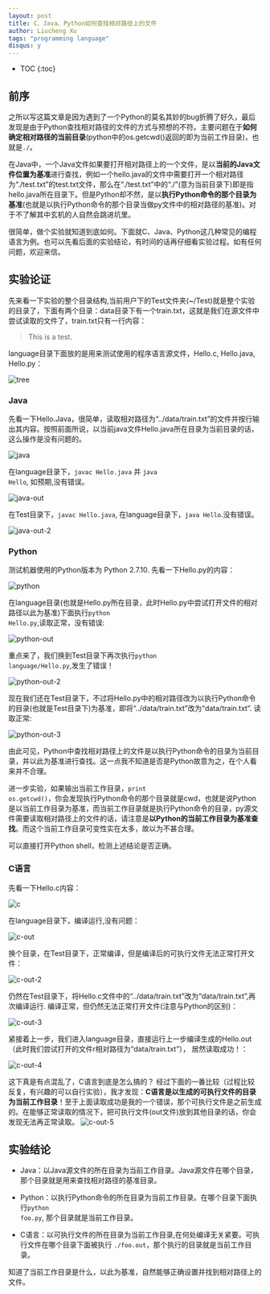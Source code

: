 ```yaml
---
layout: post
title: C、Java、Python如何查找相对路径上的文件
author: Liucheng Xu
tags: "programming language"
disqus: y
---
```


* TOC
{:toc}

## 前序
之所以写这篇文章是因为遇到了一个Python的莫名其妙的bug折腾了好久，最后发现是由于Python查找相对路径的文件的方式与预想的不符。主要问题在于**如何确定相对路径的当前目录**(python中的os.getcwd()返回的即为当前工作目录)，也就是<code>./</code>。

在Java中，一个Java文件如果要打开相对路径上的一个文件，是以**当前的Java文件位置为基准**进行查找，例如一个hello.java的文件中需要打开一个相对路径为“./test.txt”的test.txt文件，那么在“./test.txt”中的“./”(意为当前目录下)即是指hello.java所在目录下。但是Python却不然，是以**执行Python命令的那个目录为基准**(也就是以执行Python命令的那个目录当做py文件中的相对路径的基准)。对于不了解其中玄机的人自然会跳进坑里。

很简单，做个实验就知道到底如何。下面就C、Java、Python这几种常见的编程语言为例。也可以先看后面的实验结论，有时间的话再仔细看实验过程。如有任何问题，欢迎来信。

## 实验论证
先来看一下实验的整个目录结构,当前用户下的Test文件夹(~/Test)就是整个实验的目录了，下面有两个目录：data目录下有一个train.txt，这就是我们在源文件中尝试读取的文件了，train.txt只有一行内容：

>This is a test.

language目录下面放的是用来测试使用的程序语言源文件，Hello.c, Hello.java, Hello.py：

![tree](/images/blog/2016/03-13/tree.png)

### Java
先看一下Hello.Java，很简单，读取相对路径为“../data/train.txt”的文件并按行输出其内容。按照前面所说，以当前java文件Hello.java所在目录为当前目录的话，这么操作是没有问题的。

![java](/images/blog/2016/03-13/java.png)

在language目录下，<code>javac Hello.java</code> 并 <code>java Hello</code>, 如预期,没有错误。

![java-out](/images/blog/2016/03-13/java-out.png)

在Test目录下，<code>javac Hello.java</code>, 在language目录下，<code>java Hello</code>.没有错误。

![java-out-2](/images/blog/2016/03-13/java-out-3.png)

### Python
测试机器使用的Python版本为 Python 2.7.10.
先看一下Hello.py的内容：

![python](/images/blog/2016/03-13/python.png)

在language目录(也就是Hello.py所在目录，此时Hello.py中尝试打开文件的相对路径以此为基准)下面执行<code>python Hello.py</code>,读取正常，没有错误:

![python-out](/images/blog/2016/03-13/python-out.png)

重点来了，我们换到Test目录下再次执行<code>python language/Hello.py</code>,发生了错误！

![python-out-2](/images/blog/2016/03-13/python-out-2.png)

现在我们还在Test目录下，不过将Hello.py中的相对路径改为以执行Python命令的目录(也就是Test目录下)为基准，即将“../data/train.txt”改为“data/train.txt”. 读取正常:

![python-out-3](/images/blog/2016/03-13/python-out-3.png)

由此可见，Python中查找相对路径上的文件是以执行Python命令的目录为当前目录，并以此为基准进行查找。这一点我不知道是否是Python故意为之，在个人看来并不合理。

进一步实验，如果输出当前工作目录，<code>print os.getcwd()</code>，你会发现执行Python命令的那个目录就是cwd，也就是说Python是以当前工作目录为基准，而当前工作目录就是执行Python命令的目录，py源文件需要读取相对路径上的文件的话，请注意是**以Python的当前工作目录为基准查找**。而这个当前工作目录可变性实在太多，故以为不甚合理。

可以直接打开Python shell，检测上述结论是否正确。

### C语言
先看一下Hello.c内容：

![c](/images/blog/2016/03-13/c.png)

在language目录下，编译运行,没有问题：

![c-out](/images/blog/2016/03-13/c-out.png)

换个目录，在Test目录下，正常编译，但是编译后的可执行文件无法正常打开文件：

![c-out-2](/images/blog/2016/03-13/c-out-2.png)

仍然在Test目录下，将Hello.c文件中的“../data/train.txt”改为“data/train.txt”,再次编译运行. 编译正常，但仍然无法正常打开文件(注意与Python的区别)：

![c-out-3](/images/blog/2016/03-13/c-out-3.png)

紧接着上一步，我们进入language目录，直接运行上一步编译生成的Hello.out（此时我们尝试打开的文件r相对路径为“data/train.txt”）， 居然读取成功！：

![c-out-4](/images/blog/2016/03-13/c-out-4.png)

这下真是有点混乱了，C语言到底是怎么搞的？
经过下面的一番比较（过程比较反复，有兴趣的可以自行实验），我才发现：**C语言是以生成的可执行文件的目录为当前工作目录**！至于上面读取成功是我的一个错误，那个可执行文件是之前生成的。在能够正常读取的情况下，把可执行文件(out文件)放到其他目录的话，你会发现无法再正常读取。
![c-out-5](/images/blog/2016/03-13/c-out-5.png)

## 实验结论

- Java：以Java源文件的所在目录为当前工作目录。Java源文件在哪个目录，那个目录就是用来查找相对路径的基准目录。

- Python：以执行Python命令的所在目录为当前工作目录。在哪个目录下面执行<code>python foo.py</code>, 那个目录就是当前工作目录。

- C语言：以可执行文件的所在目录为当前工作目录,在何处编译无关紧要。可执行文件在哪个目录下面被执行 <code>./foo.out</code>，那个执行的目录就是当前工作目录。

 知道了当前工作目录是什么，以此为基准，自然能够正确设置并找到相对路径上的文件。

